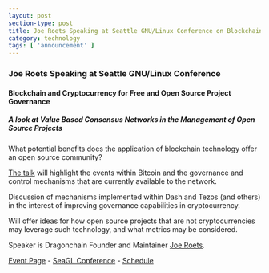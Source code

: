 ```yaml
---
layout: post
section-type: post
title: Joe Roets Speaking at Seattle GNU/Linux Conference on Blockchain Use Case
category: technology
tags: [ 'announcement' ]
---
```


### Joe Roets Speaking at Seattle GNU/Linux Conference

#### Blockchain and Cryptocurrency for Free and Open Source Project Governance

##### A look at Value Based Consensus Networks in the Management of Open Source Projects

What potential benefits does the application of blockchain technology offer an open source community?

[The talk](https://osem.seagl.org/conference/seagl2016/program/proposal/121) will highlight the events within Bitcoin and the governance and control mechanisms that are currently available to the network.

Discussion of mechanisms implemented within Dash and Tezos (and others) in the interest of improving governance capabilities in cryptocurrency.

Will offer ideas for how open source projects that are not cryptocurrencies may leverage such technology, and what metrics may be considered.

Speaker is Dragonchain Founder and Maintainer [Joe Roets](https://www.linkedin.com/in/j0j0r0).

[Event Page](https://osem.seagl.org/conference/seagl2016/program/proposal/121) - [SeaGL Conference](https://osem.seagl.org/conference/seagl2016) - [Schedule](https://osem.seagl.org/conference/seagl2016/schedule)



